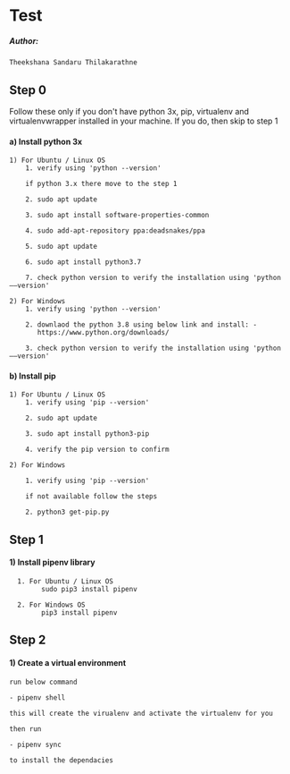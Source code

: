 # Test

##### Author:
    Theekshana Sandaru Thilakarathne

## Step 0
Follow these only if you don't have python 3x, pip, virtualenv and virtualenvwrapper installed in your machine.
If you do, then skip to step 1
#### a) Install python 3x
    
    1) For Ubuntu / Linux OS
        1. verify using 'python --version'
        
        if python 3.x there move to the step 1
        
        2. sudo apt update
        
        3. sudo apt install software-properties-common
        
        4. sudo add-apt-repository ppa:deadsnakes/ppa
        
        5. sudo apt update
        
        6. sudo apt install python3.7
        
        7. check python version to verify the installation using 'python ––version'
    
    2) For Windows
        1. verify using 'python --version'
        
        2. downlaod the python 3.8 using below link and install: -
           https://www.python.org/downloads/
           
        3. check python version to verify the installation using 'python ––version'
 
#### b) Install pip
    
    1) For Ubuntu / Linux OS
	    1. verify using 'pip --version'
	    
	    2. sudo apt update
	    
	    3. sudo apt install python3-pip
	    
	    4. verify the pip version to confirm

    2) For Windows
        
        1. verify using 'pip --version'
        
        if not available follow the steps
        
        2. python3 get-pip.py


## Step 1
#### 1) Install pipenv library
      1. For Ubuntu / Linux OS
            sudo pip3 install pipenv
      
      2. For Windows OS
            pip3 install pipenv
            
## Step 2
#### 1) Create a virtual environment
    run below command

    - pipenv shell

    this will create the virualenv and activate the virtualenv for you

    then run

    - pipenv sync

    to install the dependacies